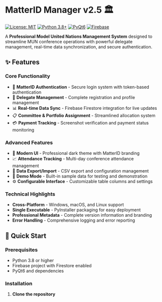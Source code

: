 # MatterID Manager v2.5 🏛️

[![License: MIT](https://img.shields.io/badge/License-MIT-yellow.svg)](https://opensource.org/licenses/MIT)
[![Python 3.8+](https://img.shields.io/badge/python-3.8+-blue.svg)](https://www.python.org/downloads/)
[![PyQt6](https://img.shields.io/badge/PyQt6-GUI-green.svg)](https://pypi.org/project/PyQt6/)
[![Firebase](https://img.shields.io/badge/Firebase-Backend-orange.svg)](https://firebase.google.com/)

A **Professional Model United Nations Management System** designed to streamline MUN conference operations with powerful delegate management, real-time data synchronization, and secure authentication.

## ✨ Features

### **Core Functionality**
- 🔐 **MatterID Authentication** - Secure login system with token-based authentication
- 👥 **Delegate Management** - Complete registration and profile management
- 📊 **Real-time Data Sync** - Firebase Firestore integration for live updates
- 📋 **Committee & Portfolio Assignment** - Streamlined allocation system
- 💳 **Payment Tracking** - Screenshot verification and payment status monitoring

### **Advanced Features**
- 🎨 **Modern UI** - Professional dark theme with MatterID branding
- 📈 **Attendance Tracking** - Multi-day conference attendance management
- 📁 **Data Export/Import** - CSV export and configuration management
- 🔄 **Demo Mode** - Built-in sample data for testing and demonstration
- ⚙️ **Configurable Interface** - Customizable table columns and settings

### **Technical Highlights**
- **Cross-Platform** - Windows, macOS, and Linux support
- **Single Executable** - PyInstaller packaging for easy deployment
- **Professional Metadata** - Complete version information and branding
- **Error Handling** - Comprehensive logging and error reporting

## 🚀 Quick Start

### Prerequisites
- Python 3.8 or higher
- Firebase project with Firestore enabled
- PyQt6 and dependencies

### Installation

1. **Clone the repository**
